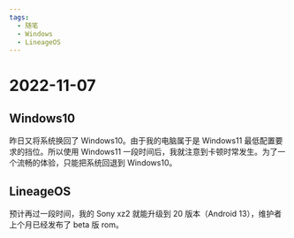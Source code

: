 ```yaml
---
tags:
  - 随笔
  - Windows
  - LineageOS
---
```


# 2022-11-07

## Windows10

昨日又将系统换回了 Windows10。由于我的电脑属于是 Windows11 最低配置要求的挡位。所以使用 Windows11 一段时间后，我就注意到卡顿时常发生。为了一个流畅的体验，只能把系统回退到 Windows10。

## LineageOS

预计再过一段时间，我的 Sony xz2 就能升级到 20 版本（Android 13），维护者上个月已经发布了 beta 版 rom。